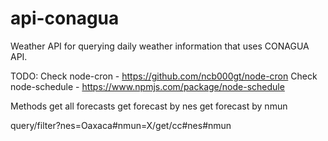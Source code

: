 # api-conagua
Weather API for querying daily weather information that uses CONAGUA API.


TODO:
Check node-cron - https://github.com/ncb000gt/node-cron
Check node-schedule - https://www.npmjs.com/package/node-schedule

Methods
get all forecasts
get forecast by nes
get forecast by nmun

query/filter?nes=Oaxaca#nmun=X/get/cc#nes#nmun